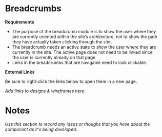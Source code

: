 # **Breadcrumbs**

**Requirements**

* The purpose of the breadcrumb module is to show the user where they are currently oriented within the site’s architecture, not to show the path they have actually taken clicking through the site.
* The breadcrumb needs an active state to show the user where they are currently in the site. The active page does not need to be linked since the user is currently already on that page.
* Links in the breadcrumbs that are navigable need to look clickable.

**External Links**

Be sure to right-click the links below to open them in a new page.

*Add links to designs & wireframes here.*


# **Notes**

*Use this section to record any ideas or thoughs that you have about the component as it's being developed.*
